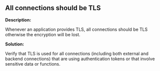 
All connections should be TLS
-------

**Description:**

Whenever an application provides TLS, all connections should be TLS otherwise the 
encryption will be lost.


**Solution:**

Verify that TLS is used for all connections 
(including both external and backend connections) that are using authentication tokens or 
that involve sensitive data or functions.

	